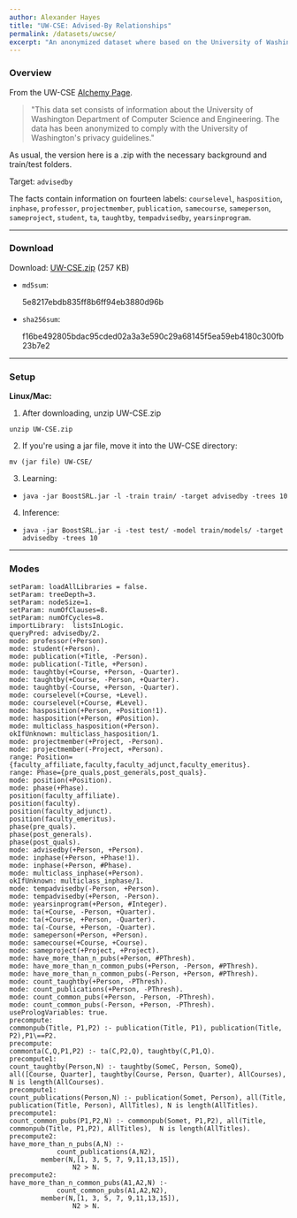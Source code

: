 ```yaml
---
author: Alexander Hayes
title: "UW-CSE: Advised-By Relationships"
permalink: /datasets/uwcse/
excerpt: "An anonymized dataset where based on the University of Washington CS Department. Goal is to predict who advises which student."
---
```


### Overview

From the UW-CSE [Alchemy Page](https://alchemy.cs.washington.edu/data/uw-cse/).

> "This data set consists of information about the University of Washington Department of Computer Science and Engineering. The data has been anonymized to comply with the University of Washington's privacy guidelines."

As usual, the version here is a .zip with the necessary background and train/test folders.

Target: `advisedby`

The facts contain information on fourteen labels: `courselevel`, `hasposition`, `inphase`, `professor`, `projectmember`, `publication`, `samecourse`, `sameperson`, `sameproject`, `student`, `ta`, `taughtby`, `tempadvisedby`, `yearsinprogram`.

---

### Download

Download: [UW-CSE.zip](https://github.com/boost-starai/BoostSRL-Misc/blob/master/Datasets/UW-CSE/UW-CSE.zip?raw=true) (257 KB)

* `md5sum`: 
  <p style="word-break: break-all;">5e8217ebdb835ff8b6ff94eb3880d96b</p>

* `sha256sum`: 
  <p style="word-break: break-all;">f16be492805bdac95cded02a3a3e590c29a68145f5ea59eb4180c300fb23b7e2</p>

---

### Setup

**Linux/Mac:**

1. After downloading, unzip UW-CSE.zip
  
  `unzip UW-CSE.zip`

2. If you're using a jar file, move it into the UW-CSE directory:
  
  `mv (jar file) UW-CSE/`

3. Learning:

  * `java -jar BoostSRL.jar -l -train train/ -target advisedby -trees 10`

4. Inference:
  
  * `java -jar BoostSRL.jar -i -test test/ -model train/models/ -target advisedby -trees 10`

---

### Modes

```text
setParam: loadAllLibraries = false.
setParam: treeDepth=3.
setParam: nodeSize=1.
setParam: numOfClauses=8.
setParam: numOfCycles=8.
importLibrary:  listsInLogic.
queryPred: advisedby/2.
mode: professor(+Person).
mode: student(+Person).
mode: publication(+Title, -Person).
mode: publication(-Title, +Person).
mode: taughtby(+Course, +Person, -Quarter).
mode: taughtby(+Course, -Person, +Quarter).
mode: taughtby(-Course, +Person, -Quarter).
mode: courselevel(+Course, +Level).
mode: courselevel(+Course, #Level).
mode: hasposition(+Person, +Position!1).
mode: hasposition(+Person, #Position).
mode: multiclass_hasposition(+Person).
okIfUnknown: multiclass_hasposition/1.
mode: projectmember(+Project, -Person).
mode: projectmember(-Project, +Person).
range: Position={faculty_affiliate,faculty,faculty_adjunct,faculty_emeritus}.
range: Phase={pre_quals,post_generals,post_quals}.
mode: position(+Position).
mode: phase(+Phase).
position(faculty_affiliate).
position(faculty).
position(faculty_adjunct).
position(faculty_emeritus).
phase(pre_quals).
phase(post_generals).
phase(post_quals).
mode: advisedby(+Person, +Person).
mode: inphase(+Person, +Phase!1).
mode: inphase(+Person, #Phase).
mode: multiclass_inphase(+Person).
okIfUnknown: multiclass_inphase/1.
mode: tempadvisedby(-Person, +Person).
mode: tempadvisedby(+Person, -Person).
mode: yearsinprogram(+Person, #Integer).
mode: ta(+Course, -Person, +Quarter).
mode: ta(+Course, +Person, -Quarter).
mode: ta(-Course, +Person, -Quarter).
mode: sameperson(+Person, +Person).
mode: samecourse(+Course, +Course). 
mode: sameproject(+Project, +Project). 
mode: have_more_than_n_pubs(+Person, #PThresh).
mode: have_more_than_n_common_pubs(+Person, -Person, #PThresh).
mode: have_more_than_n_common_pubs(-Person, +Person, #PThresh).
mode: count_taughtby(+Person, -PThresh).
mode: count_publications(+Person, -PThresh).
mode: count_common_pubs(+Person, -Person, -PThresh).
mode: count_common_pubs(-Person, +Person, -PThresh).
usePrologVariables: true.
precompute:
commonpub(Title, P1,P2) :- publication(Title, P1), publication(Title, P2),P1\==P2.
precompute:
commonta(C,Q,P1,P2) :- ta(C,P2,Q), taughtby(C,P1,Q).
precompute1: 
count_taughtby(Person,N) :- taughtby(SomeC, Person, SomeQ), all([Course, Quarter], taughtby(Course, Person, Quarter), AllCourses), N is length(AllCourses).
precompute1: 
count_publications(Person,N) :- publication(Somet, Person), all(Title, publication(Title, Person), AllTitles), N is length(AllTitles).
precompute1: 
count_common_pubs(P1,P2,N) :- commonpub(Somet, P1,P2), all(Title, commonpub(Title, P1,P2), AllTitles),  N is length(AllTitles).
precompute2: 
have_more_than_n_pubs(A,N) :-
	        count_publications(A,N2),
		member(N,[1, 3, 5, 7, 9,11,13,15]),
		        N2 > N.
precompute2: 
have_more_than_n_common_pubs(A1,A2,N) :-
	        count_common_pubs(A1,A2,N2),
		member(N,[1, 3, 5, 7, 9,11,13,15]),
		        N2 > N.
```


